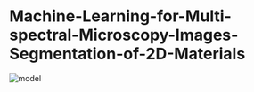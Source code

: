 # Machine-Learning-for-Multi-spectral-Microscopy-Images-Segmentation-of-2D-Materials
![model](https://user-images.githubusercontent.com/33370630/150677430-8e62eb83-d8c7-486d-b8fa-869474fadced.png)
